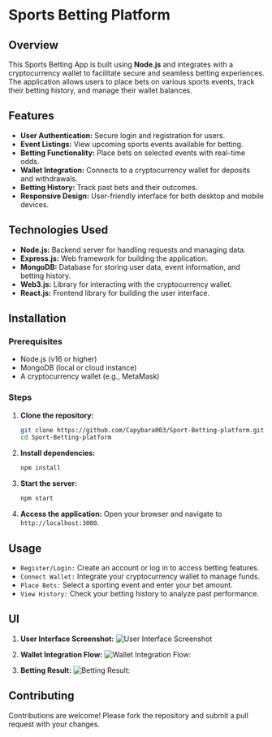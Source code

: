 # Sports Betting Platform

## Overview
This Sports Betting App is built using **Node.js** and integrates with a cryptocurrency wallet to facilitate secure and seamless betting experiences. The application allows users to place bets on various sports events, track their betting history, and manage their wallet balances.

## Features
- **User Authentication:** Secure login and registration for users.
- **Event Listings:** View upcoming sports events available for betting.
- **Betting Functionality:** Place bets on selected events with real-time odds.
- **Wallet Integration:** Connects to a cryptocurrency wallet for deposits and withdrawals.
- **Betting History:** Track past bets and their outcomes.
- **Responsive Design:** User-friendly interface for both desktop and mobile devices.

## Technologies Used
- **Node.js:** Backend server for handling requests and managing data.
- **Express.js:** Web framework for building the application.
- **MongoDB:** Database for storing user data, event information, and betting history.
- **Web3.js:** Library for interacting with the cryptocurrency wallet.
- **React.js:** Frontend library for building the user interface.

## Installation

### Prerequisites
- Node.js (v16 or higher)
- MongoDB (local or cloud instance)
- A cryptocurrency wallet (e.g., MetaMask)

### Steps
1. **Clone the repository:**
   ```bash
   git clone https://github.com/Capybara003/Sport-Betting-platform.git
   cd Sport-Betting-platform
    ```
2. **Install dependencies:**
    ```bash
    npm install
    ```
3. **Start the server:**
    ```bash
    npm start
    ```
4. **Access the application:**
    Open your browser and navigate to `http://localhost:3000`.

## Usage

- `Register/Login:` Create an account or log in to access betting features.
- `Connect Wallet:` Integrate your cryptocurrency wallet to manage funds.
- `Place Bets:` Select a sporting event and enter your bet amount.
- `View History:` Check your betting history to analyze past performance.

## UI

1. **User Interface Screenshot:**
![User Interface Screenshot](./public/Interface.png)

2. **Wallet Integration Flow:**
![Wallet Integration Flow:](./public/Walletconnect.png)

3. **Betting Result:**
![Betting Result:](./public/Betting-result.png)

## Contributing

Contributions are welcome! Please fork the repository and submit a pull request with your changes.
